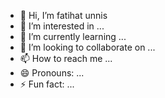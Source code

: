- 👋 Hi, I’m fatihat unnis
- 👀 I’m interested in ...
- 🌱 I’m currently learning ...
- 💞️ I’m looking to collaborate on ...
- 📫 How to reach me ...
- 😄 Pronouns: ...
- ⚡ Fun fact: ...

<!---
fatihatunnis/fatihatunnis is a ✨ special ✨ repository because its `README.md` (this file) appears on your GitHub profile.
You can click the Preview link to take a look at your changes.
--->
